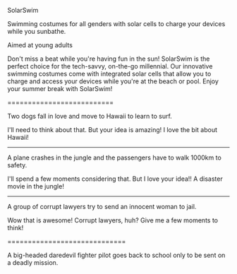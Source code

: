 SolarSwim

Swimming costumes for all genders with solar cells to charge your devices while you sunbathe.

Aimed at young adults

Don't miss a beat while you're having fun in the sun! SolarSwim is the perfect choice for the tech-savvy, on-the-go millennial. Our innovative swimming costumes come with integrated solar cells that allow you to charge and access your devices while you're at the beach or pool. Enjoy your summer break with SolarSwim!
    
==========================
    
Two dogs fall in love and move to Hawaii to learn to surf.

I'll need to think about that. But your idea is amazing! I love the bit about Hawaii!

---

A plane crashes in the jungle and the passengers have to walk 1000km to safety.

I'll spend a few moments considering that. But I love your idea!! A disaster movie in the jungle!

---

A group of corrupt lawyers try to send an innocent woman to jail.

Wow that is awesome! Corrupt lawyers, huh? Give me a few moments to think!

=============================

A big-headed daredevil fighter pilot goes back to school only to be sent on a deadly mission.
    